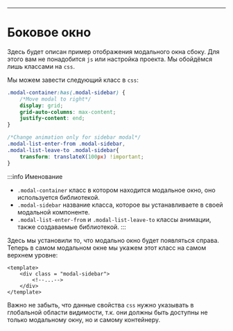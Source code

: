 <script setup>
import App from "./../../../examples/side-modal/App.vue"
</script>

<App/>

-----

# Боковое окно

Здесь будет описан пример отображения модального окна сбоку. Для этого
вам не понадобится `js` или настройка проекта. Мы обойдёмся лишь классами
на `css`.

Мы можем завести следующий класс в `css`:

```css
.modal-container:has(.modal-sidebar) {
    /*Move modal to right*/
    display: grid;
    grid-auto-columns: max-content;
    justify-content: end;
}

/*Change animation only for sidebar modal*/
.modal-list-enter-from .modal-sidebar,
.modal-list-leave-to .modal-sidebar{
    transform: translateX(100px) !important;
}
```

:::info Именование

- `.modal-container` класс в котором находится модальное окно, оно 
используется библиотекой. 
- `.modal-sidebar` название класса, которое вы устанавливаете в своей
модальной компоненте.
- `.modal-list-enter-from` и `.modal-list-leave-to` классы анимации,
также создаваемые библиотекой.
:::


Здесь мы установили то, что модально окно будет появляться справа. 
Теперь в самом модальном окне мы укажем этот класс на самом верхнем
уровне:

```vue
<template>
	<div class = "modal-sidebar">
		<!--...-->
	</div>
</template>
```

Важно не забыть, что данные свойства `css` нужно указывать в глобальной
области видимости, т.к. они должны быть доступны не только модальному
окну, но и самому контейнеру.
